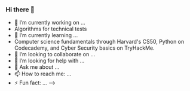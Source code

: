 ### Hi there 👋

- 🔭 I’m currently working on ...
- Algorithms for technical tests
- 🌱 I’m currently learning ... 
- Computer science fundamentals through Harvard's CS50, Python on Codecademy, and Cyber Security basics on TryHackMe.
- 👯 I’m looking to collaborate on ...
- 🤔 I’m looking for help with ...
- 💬 Ask me about ...
- 📫 How to reach me: ...
- ⚡ Fun fact: ...
-->
